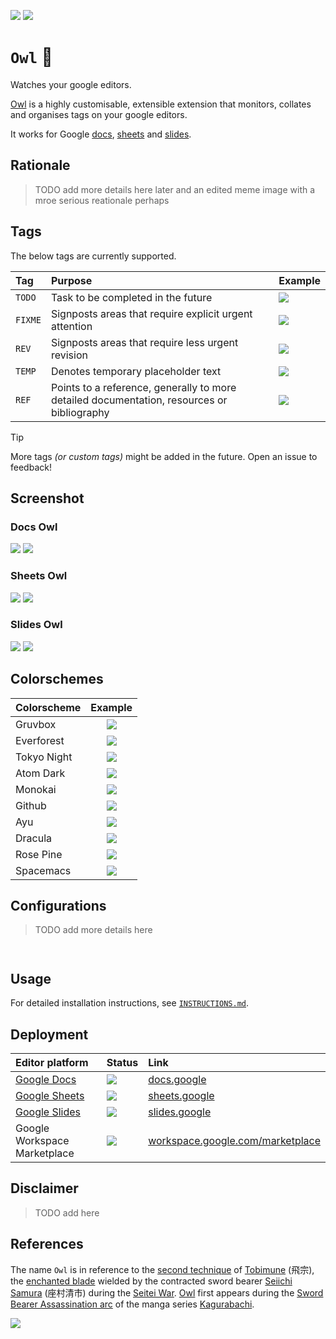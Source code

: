 [![](https://img.shields.io/badge/owl_1.0.0-passing-green)](https://github.com/gongahkia/owl/releases/tag/1.0)
[![](https://img.shields.io/badge/owl_2.0.0-build-orange)](https://github.com/gongahkia/owl/releases/tag/2.0.0)

# `Owl` 🦉

Watches your google editors.

[Owl](https://github.com/gongahkia/owl) is a highly customisable, extensible extension that monitors, collates and organises tags on your google editors.

It works for Google [docs](#docs-owl), [sheets](#sheets-owl) and [slides](#slides-owl).

## Rationale

> TODO add more details here later and an edited meme image with a mroe serious reationale perhaps

## Tags

The below tags are currently supported.

| Tag | Purpose | Example |
| :--- | :--- | :--- |
| `TODO` | Task to be completed in the future | ![](./asset/screenshot/todo.png) |
| `FIXME` | Signposts areas that require explicit urgent attention  | ![](./asset/screenshot/fixme.png) |
| `REV` | Signposts areas that require less urgent revision | ![](./asset/screenshot/rev.png) |
| `TEMP` | Denotes temporary placeholder text | ![](./asset/screenshot/temp.png) |
| `REF` | Points to a reference, generally to more detailed documentation, resources or bibliography | ![](./asset/screenshot/ref.png) |

> [!TIP]  
> More tags *(or custom tags)* might be added in the future. Open an issue to feedback!

## Screenshot

### Docs Owl

![](./asset/screenshot/docsFilled.png)
![](./asset/screenshot/docsEmpty.png)

### Sheets Owl

![](./asset/screenshot/sheetsFilled.png)
![](./asset/screenshot/sheetsEmpty.png)

### Slides Owl

![](./asset/screenshot/slidesFilled.png)
![](./asset/screenshot/slidesEmpty.png)

## Colorschemes

| Colorscheme | Example |
| :--- | :---: |
| Gruvbox | ![](./asset/screenshot/gruvbox.png) |
| Everforest | ![](./asset/screenshot/everforest.png) |
| Tokyo Night | ![](./asset/screenshot/tokyoNight.png) |
| Atom Dark | ![](./asset/screenshot/atomDark.png) |
| Monokai | ![](./asset/screenshot/monokai.png) |
| Github | ![](./asset/screenshot/github.png) |
| Ayu | ![](./asset/screenshot/ayu.png) |
| Dracula | ![](./asset/screenshot/dracula.png) |
| Rose Pine | ![](./asset/screenshot/rosePine.png) |
| Spacemacs | ![](./asset/screenshot/spacemacs.png) |

## Configurations

> TODO add more details here

```js

```

```html

```

## Usage

For detailed installation instructions, see [`INSTRUCTIONS.md`](./INSTRUCTIONS.md).

## Deployment 

| Editor platform | Status | Link | 
| :--- | :--- | :--- |  
| [Google Docs](./src/docs/) | ![](https://img.shields.io/badge/Status-%20Up-green) | [docs.google](https://docs.google.com) |
| [Google Sheets](./src/sheets/) | ![](https://img.shields.io/badge/Status-%20Up-green) | [sheets.google](https://sheets.google.com) |
| [Google Slides](./src/slides/) | ![](https://img.shields.io/badge/Status-%20Up-green) | [slides.google](https://slides.google.com) |
| Google Workspace Marketplace | ![](https://img.shields.io/badge/Status-Pending%20Approval-yellow) | [workspace.google.com/marketplace](https://workspace.google.com/marketplace/search/) |

## Disclaimer

> TODO add here

## References

The name `Owl` is in reference to the [second technique](https://kagurabachi.fandom.com/wiki/Seiichi_Samura#Techniques) of [Tobimune](https://kagurabachi.fandom.com/wiki/Enchanted_Blade#Tobimune) (飛宗), the [enchanted blade](https://kagurabachi.fandom.com/wiki/Enchanted_Blade) wielded by the contracted sword bearer [Seiichi Samura](https://kagurabachi.fandom.com/wiki/Seiichi_Samura) (座村清市) during the [Seitei War](https://kagurabachi.fandom.com/wiki/Seitei_War). [Owl](https://kagurabachi.fandom.com/wiki/Seiichi_Samura#Techniques) first appears during the [Sword Bearer Assassination arc](https://kagurabachi.fandom.com/wiki/Sword_Bearer_Assassination_Arc) of the manga series [Kagurabachi](https://kagurabachi.fandom.com/wiki/Kagurabachi_Wiki).

![](./asset/logo/owl.png)

